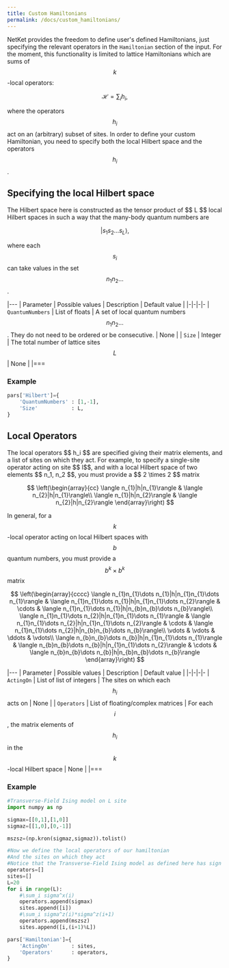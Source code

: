 ```yaml
---
title: Custom Hamiltonians
permalink: /docs/custom_hamiltonians/
---
```


NetKet provides the freedom to define user's defined Hamiltonians, just specifying the relevant operators
in the `Hamiltonian` section of the input. For the moment, this functionality is limited to
lattice Hamiltonians which are sums of $$ k $$ -local operators:

$$
\mathcal{H}= \sum_i h_i,
$$

where the operators $$ h_i $$ act on an (arbitrary) subset of sites. In order to define your custom
Hamiltonian, you need to specify both the local Hilbert space and the operators $$ h_i $$.

<h2 class="bg-primary">Specifying the local Hilbert space</h2>
The Hilbert space here is constructed as the tensor product of $$ L $$ local Hilbert spaces
in such a way that the many-body quantum numbers are

$$
\left | s_1 s_2 \dots s_L \right \rangle,
$$

where each $$ s_i $$ can take values in the set $$ n_1 n_2 \dots $$.


|---
| Parameter | Possible values | Description | Default value |
|-|-|-|-
| `QuantumNumbers` | List of floats  |  A set of local quantum numbers $$ n_1 n_2 \dots $$. They do not need to be ordered or be consecutive. | None |
| `Size` | Integer |  The total number of lattice sites $$ L $$ | None |
|===

### Example
```python
pars['Hilbert']={
    'QuantumNumbers' : [1,-1],
    'Size'           : L,
}
```

<h2 class="bg-primary">Local Operators</h2>
The local operators $$ h_i $$ are specified giving their matrix elements, and a list of sites on which they act.
For example, to specify a single-site operator acting on site $$ l$$, and with a local Hilbert space of two elements $$ n_1, n_2 $$,
you must provide a $$ 2 \times 2 $$ matrix

$$
\left(\begin{array}{cc}
\langle n_{1}|h|n_{1}\rangle & \langle n_{2}|h|n_{1}\rangle\\
\langle n_{1}|h|n_{2}\rangle & \langle n_{2}|h|n_{2}\rangle
\end{array}\right)
$$

In general, for a $$ k $$-local operator acting on local Hilbert spaces with $$ b $$ quantum numbers,
you must provide a $$ b^k \times b^k $$ matrix

$$
\left(\begin{array}{cccc}
\langle n_{1}n_{1}\dots n_{1}|h|n_{1}n_{1}\dots n_{1}\rangle & \langle n_{1}n_{1}\dots n_{1}|h|n_{1}n_{1}\dots n_{2}\rangle & \cdots & \langle n_{1}n_{1}\dots n_{1}|h|n_{b}n_{b}\dots n_{b}\rangle\\
\langle n_{1}n_{1}\dots n_{2}|h|n_{1}n_{1}\dots n_{1}\rangle & \langle n_{1}n_{1}\dots n_{2}|h|n_{1}n_{1}\dots n_{2}\rangle & \cdots & \langle n_{1}n_{1}\dots n_{2}|h|n_{b}n_{b}\dots n_{b}\rangle\\
\vdots & \vdots & \ddots & \vdots\\
\langle n_{b}n_{b}\dots n_{b}|h|n_{1}n_{1}\dots n_{1}\rangle & \langle n_{b}n_{b}\dots n_{b}|h|n_{1}n_{1}\dots n_{2}\rangle & \cdots & \langle n_{b}n_{b}\dots n_{b}|h|n_{b}n_{b}\dots n_{b}\rangle
\end{array}\right)
$$


|---
| Parameter | Possible values | Description | Default value |
|-|-|-|-
| `ActingOn` | List of list of integers  |  The sites on which each $$ h_i $$ acts on | None |
| `Operators` | List of floating/complex matrices |  For each $$ i $$, the matrix elements of $$ h_i $$ in the $$ k $$-local Hilbert space | None |
|===

### Example
```python
#Transverse-Field Ising model on L site
import numpy as np

sigmax=[[0,1],[1,0]]
sigmaz=[[1,0],[0,-1]]

mszsz=(np.kron(sigmaz,sigmaz)).tolist()

#Now we define the local operators of our hamiltonian
#And the sites on which they act
#Notice that the Transverse-Field Ising model as defined here has sign problem
operators=[]
sites=[]
L=20
for i in range(L):
    #\sum_i sigma^x(i)
    operators.append(sigmax)
    sites.append([i])
    #\sum_i sigma^z(i)*sigma^z(i+1)
    operators.append(mszsz)
    sites.append([i,(i+1)%L])

pars['Hamiltonian']={
    'ActingOn'       : sites,
    'Operators'      : operators,
}
```

